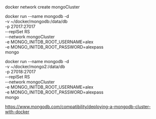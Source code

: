 docker network create mongoCluster



  docker run --name mongodb -d \
-v ~/docker/mongodb:/data/db \
-p 27017:27017 \
--replSet RS \
--network mongoCluster \
-e MONGO_INITDB_ROOT_USERNAME=alex \
-e MONGO_INITDB_ROOT_PASSWORD=alexpass \
mongo
      
docker run --name mongodb -d \
-v ~/docker/mongo2:/data/db \
-p 27018:27017 \
--replSet RS \
--network mongoCluster \
-e MONGO_INITDB_ROOT_USERNAME=alex \
-e MONGO_INITDB_ROOT_PASSWORD=alexpass \
mongo


https://www.mongodb.com/compatibility/deploying-a-mongodb-cluster-with-docker

